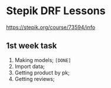 Stepik DRF Lessons
==================
<https://stepik.org/course/73594/info>

1st week task
-------------

1) Making models;   `[DONE]`
1) Import data;
1) Getting product by pk;
1) Getting reviews;